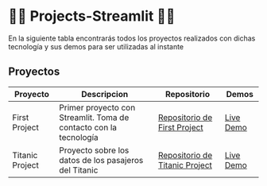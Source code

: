 # 👑👑 Projects-Streamlit 🐍🐍

En la siguiente tabla encontrarás todos los proyectos realizados con dichas tecnología y sus demos para ser utilizadas al instante

## Proyectos

| Proyecto          | Descripcion                                                       | Repositorio                                                                                   | Demos                                                                          |
|-------------------|-------------------------------------------------------------------|-----------------------------------------------------------------------------------------------|--------------------------------------------------------------------------------|
| First Project     | Primer proyecto con Streamlit. Toma de contacto con la tecnología | [Repositorio de First Project](https://github.com/kaeedev/First-Project-Streamlit.git)        | [Live Demo](https://first-project-stm.streamlit.app) 
| Titanic Project   | Proyecto sobre los datos de los pasajeros del Titanic             | [Repositorio de Titanic Project](https://github.com/kaeedev/Titanic-Project---Streamlit.git)  | [Live Demo](https://titanic-project---app-xz3l7wkn9hg7sgxxjlbvbe.streamlit.app) 
